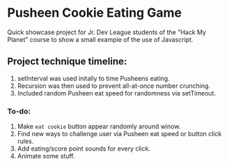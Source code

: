 # Pusheen Cookie Eating Game

Quick showcase project for Jr. Dev League students of the "Hack My Planet" course to show a small example of the use of Javascript.

## Project technique timeline:

1. setInterval was used initally to time Pusheens eating.
1. Recursion was then used to prevent all-at-once number crunching.
  1. Included random Pusheen eat speed for randomness via setTimeout.

### To-do:
1. Make `eat cookie` button appear randomly around winow.
1. Find new ways to challenge user via Pusheen eat speed or button click rules.
1. Add eating/score point sounds for every click.
1. Animate some stuff.